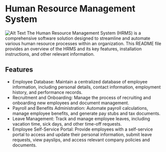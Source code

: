 # Human Resource Management System
![Alt Text](https://github.com/Miral086/Human-Resource-Management-System/blob/main/HRM-video.gif)
The Human Resource Management System (HRMS) is a comprehensive software solution designed to streamline and automate various human resource processes within an organization. This README file provides an overview of the HRMS and its key features, installation instructions, and other relevant information.

## Features

- Employee Database: Maintain a centralized database of employee information, including personal details, contact information, employment history, and performance records.
- Recruitment and Onboarding: Manage the process of recruiting and onboarding new employees and document management.
- Payroll and Benefits Administration: Automate payroll calculations, manage employee benefits, and generate pay stubs and tax documents.
- Leave Management: Track and manage employee leaves, including vacation time, sick days, and other time-off requests.
- Employee Self-Service Portal: Provide employees with a self-service portal to access and update their personal information, submit leave requests, view payslips, and access relevant company policies and documents.

